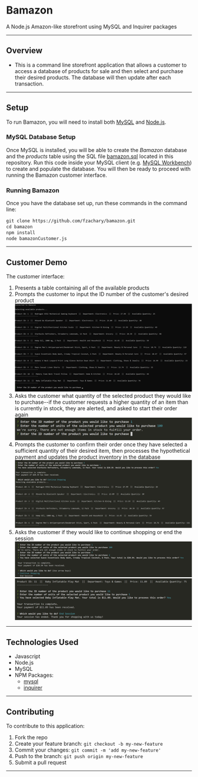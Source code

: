 # Bamazon
A Node.js Amazon-like storefront using MySQL and Inquirer packages

___

## Overview
* This is a command line storefront application that allows a customer to access a database of products for sale and then select and purchase their desired products. The database will then update after each transaction.

___

## Setup
To run Bamazon, you will need to install both [MySQL](https://dev.mysql.com/doc/refman/5.6/en/installing.html) and [Node.js](https://nodejs.org/en/download/). 

### MySQL Database Setup 
Once MySQL is installed, you will be able to create the *Bamazon* database and the *products* table using the SQL file [bamazon.sql](bamazon.sql) located in this repository. Run this code inside your MySQL client (e.g. [MySQL Workbench](https://dev.mysql.com/downloads/workbench/)) to create and populate the database. You will then be ready to proceed with running the Bamazon customer interface.

### Running Bamazon
Once you have the database set up, run these commands in the command line:

```
git clone https://github.com/fzachary/bamazon.git
cd bamazon
npm install
node bamazonCustomer.js
```

___

## Customer Demo
The customer interface:
1. Presents a table containing all of the available products 
2. Prompts the customer to input the ID number of the customer's desired product ![Table Image](Screenshot1.png)
3. Asks the customer what quantity of the selected product they would like to purchase--if the customer requests a higher quantity of an item than is currently in stock, they are alerted, and asked to start their order again ![Insufficient Quantity Image](Screenshot4.png)
4. Prompts the customer to confirm their order once they have selected a sufficient quantity of their desired item, then processes the hypothetical payment and updates the product inventory in the database  ![Transaction Image](Screenshot3.png)
5. Asks the customer if they would like to continue shopping or end the session ![End Session Image 1](Screenshot5.png) ![End Session Image 2](Screenshot2.png) 

___

## Technologies Used
* Javascript
* Node.js
* MySQL
* NPM Packages:
    - [mysql](https://www.npmjs.com/package/mysql)
    - [inquirer](https://www.npmjs.com/package/inquirer)

___

## Contributing
To contribute to this application:
1. Fork the repo
2. Create your feature branch: `git checkout -b my-new-feature`
3. Commit your changes: `git commit -m 'add my-new-feature'`
4. Push to the branch: `git push origin my-new-feature`
5. Submit a pull request

___
